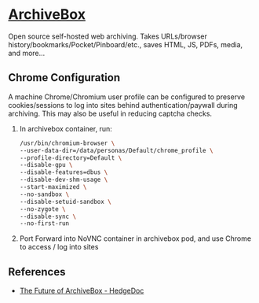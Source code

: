 # [ArchiveBox](https://archivebox.io/)

Open source self-hosted web archiving. Takes URLs/browser history/bookmarks/Pocket/Pinboard/etc., saves HTML, JS, PDFs, media, and more...

## Chrome Configuration

A machine Chrome/Chromium user profile can be configured to preserve cookies/sessions to log into sites behind authentication/paywall during archiving.
This may also be useful in reducing captcha checks.

1. In archivebox container, run:

   ```sh
   /usr/bin/chromium-browser \
   --user-data-dir=/data/personas/Default/chrome_profile \
   --profile-directory=Default \
   --disable-gpu \
   --disable-features=dbus \
   --disable-dev-shm-usage \
   --start-maximized \
   --no-sandbox \
   --disable-setuid-sandbox \
   --no-zygote \
   --disable-sync \
   --no-first-run
   ```

2. Port Forward into NoVNC container in archivebox pod, and use Chrome to access / log into sites

## References

- [The Future of ArchiveBox - HedgeDoc](https://docs.sweeting.me/s/archivebox-plugin-ecosystem-announcement)
